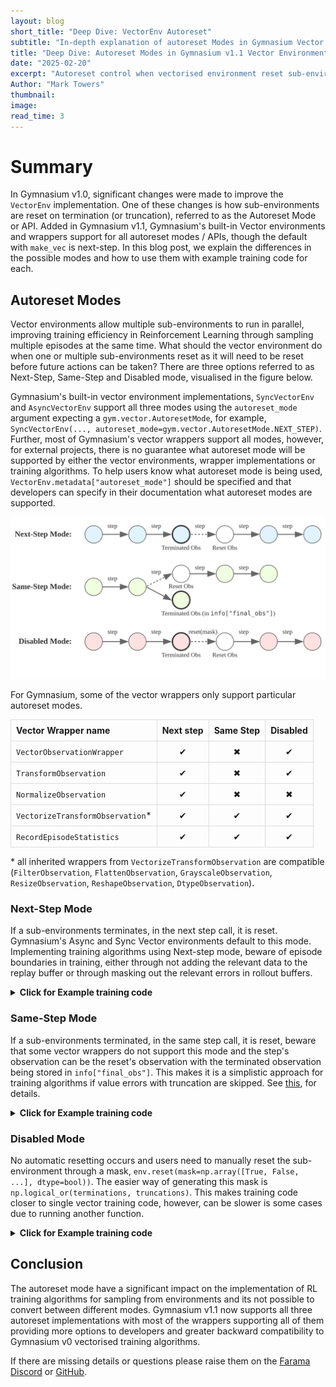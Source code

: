 ```yaml
---
layout: blog
short_title: "Deep Dive: VectorEnv Autoreset"
subtitle: "In-depth explanation of autoreset Modes in Gymnasium Vector Environments"
title: "Deep Dive: Autoreset Modes in Gymnasium v1.1 Vector Environments"
date: "2025-02-20"
excerpt: "Autoreset control when vectorised environment reset sub-environments on terminations or truncations. Gymnasium offers three options, for which, we present descriptions and examples for each."
Author: "Mark Towers"
thumbnail:
image:
read_time: 3
---
```


# Summary

In Gymnasium v1.0, significant changes were made to improve the `VectorEnv` implementation. One of these changes is how sub-environments are reset on termination (or truncation), referred to as the Autoreset Mode or API. Added in Gymnasium v1.1, Gymnasium's built-in Vector environments and wrappers support for all autoreset modes / APIs, though the default with `make_vec` is next-step. In this blog post, we explain the differences in the possible modes and how to use them with example training code for each.

## Autoreset Modes

Vector environments allow multiple sub-environments to run in parallel, improving training efficiency in Reinforcement Learning through sampling multiple episodes at the same time. What should the vector environment do when one or multiple sub-environments reset as it will need to be reset before future actions can be taken? There are three options referred to as Next-Step, Same-Step and Disabled mode, visualised in the figure below.

Gymnasium's built-in vector environment implementations, `SyncVectorEnv` and `AsyncVectorEnv` support all three modes using the `autoreset_mode` argument expecting a `gym.vector.AutoresetMode`, for example, `SyncVectorEnv(..., autoreset_mode=gym.vector.AutoresetMode.NEXT_STEP)`. Further, most of Gymnasium's vector wrappers support all modes, however, for external projects, there is no guarantee what autoreset mode will be supported by either the vector environments, wrapper implementations or training algorithms. To help users know what autoreset mode is being used, `VectorEnv.metadata["autoreset_mode"]` should be specified and that developers can specify in their documentation what autoreset modes are supported.

![Flowchart diagram representing the different autoreset modes](assets/images/blogs/autoreset-modes.svg)

For Gymnasium, some of the vector wrappers only support particular autoreset modes.

<table style="border-collapse: collapse; width: 100%;">
  <tr>
    <th style="border: 1px solid #ddd; padding: 8px; text-align: left;">Vector Wrapper name</th>
    <th style="border: 1px solid #ddd; padding: 8px; text-align: center;">Next step</th>
    <th style="border: 1px solid #ddd; padding: 8px; text-align: center;">Same Step</th>
    <th style="border: 1px solid #ddd; padding: 8px; text-align: center;">Disabled</th>
  </tr>
  <tr>
    <td style="border: 1px solid #ddd; padding: 8px;"><code>VectorObservationWrapper</code></td>
    <td style="border: 1px solid #ddd; padding: 8px; text-align: center;">&#10004;</td>
    <td style="border: 1px solid #ddd; padding: 8px; text-align: center;">&#10006;</td>
    <td style="border: 1px solid #ddd; padding: 8px; text-align: center;">&#10004;</td>
  </tr>
  <tr>
    <td style="border: 1px solid #ddd; padding: 8px;"><code>TransformObservation</code></td>
    <td style="border: 1px solid #ddd; padding: 8px; text-align: center;">&#10004;</td>
    <td style="border: 1px solid #ddd; padding: 8px; text-align: center;">&#10006;</td>
    <td style="border: 1px solid #ddd; padding: 8px; text-align: center;">&#10004;</td>
  </tr>
  <tr>
    <td style="border: 1px solid #ddd; padding: 8px;"><code>NormalizeObservation</code></td>
    <td style="border: 1px solid #ddd; padding: 8px; text-align: center;">&#10004;</td>
    <td style="border: 1px solid #ddd; padding: 8px; text-align: center;">&#10006;</td>
    <td style="border: 1px solid #ddd; padding: 8px; text-align: center;">&#10006;</td>
  </tr>
  <tr>
    <td style="border: 1px solid #ddd; padding: 8px;"><code>VectorizeTransformObservation</code>*</td>
    <td style="border: 1px solid #ddd; padding: 8px; text-align: center;">&#10004;</td>
    <td style="border: 1px solid #ddd; padding: 8px; text-align: center;">&#10004;</td>
    <td style="border: 1px solid #ddd; padding: 8px; text-align: center;">&#10004;</td>
  </tr>
  <tr>
    <td style="border: 1px solid #ddd; padding: 8px;"><code>RecordEpisodeStatistics</code></td>
    <td style="border: 1px solid #ddd; padding: 8px; text-align: center;">&#10004;</td>
    <td style="border: 1px solid #ddd; padding: 8px; text-align: center;">&#10004;</td>
    <td style="border: 1px solid #ddd; padding: 8px; text-align: center;">&#10004;</td>
  </tr>
</table>

\* all inherited wrappers from `VectorizeTransformObservation` are compatible (`FilterObservation`, `FlattenObservation`, `GrayscaleObservation`, `ResizeObservation`, `ReshapeObservation`, `DtypeObservation`).

### Next-Step Mode
If a sub-environments terminates, in the next step call, it is reset. Gymnasium's Async and Sync Vector environments default to this mode. Implementing training algorithms using Next-step mode, beware of episode boundaries in training, either through not adding the relevant data to the replay buffer or through masking out the relevant errors in rollout buffers.

<details>
<summary><b>Click for Example training code</b></summary>

<div class="language-python highlighter-rouge">
<div class="highlight">
<pre class="highlight"><code>
import gymnasium as gym
import numpy as np
from collections import deque

# Initialize environment, buffer and episode_start
envs = gym.vector.SyncVectorEnv(
    [lambda: gym.make("CartPole-v1") for _ in range(2)],
    autoreset_mode=gym.vector.AutoresetMode.NEXT_STEP
)
replay_buffer = deque(maxlen=100)
episode_start = np.zeros(envs.num_envs, dtype=bool)

observations, _ = envs.reset()
while True:   # Training loop
    actions = policy(observations)
    next_observations, rewards, terminations, truncations, infos = envs.step(actions)

    # Add to replay buffer
    for i in range(envs.num_envs):
        if not episode_start[i]:
            replay_buffer.append((observations[i], actions[i], rewards[i], terminations[i], next_observations[i]))

    # update observation and if episode starts
    observations = next_observations
    episode_start = np.logical_or(terminations, truncations)
envs.close()
</code></pre>
</div>
</div>

</details>

### Same-Step Mode
If a sub-environments terminated, in the same step call, it is reset, beware that some vector wrappers do not support this mode and the step's observation can be the reset's observation with the terminated observation being stored in `info["final_obs"]`. This makes it is a simplistic approach for training algorithms if value errors with truncation are skipped. See [this](https://farama.org/Gymnasium-Terminated-Truncated-Step-API), for details.

<details>
<summary><b>Click for Example training code</b></summary>

<div class="language-python highlighter-rouge">
<div class="highlight">
<pre class="highlight"><code>
import gymnasium as gym
from collections import deque

# Initialize environment and buffer
envs = gym.vector.SyncVectorEnv(
    [lambda: gym.make("CartPole-v1") for _ in range(2)],
    autoreset_mode=gym.vector.AutoresetMode.SAME_STEP
)
replay_buffer = deque(maxlen=100)

observations, _ = envs.reset()
while True:   # Training loop
    actions = policy(observations)
    next_observations, rewards, terminated, truncated, infos = envs.step(actions)

    # Add to replay buffer
    for i in range(envs.num_envs):
        # Get actual next observation
        if terminated[i] or truncated[i]:
            actual_next_obs = infos["final_obs"][i]
        else:
            actual_next_obs = next_observations[i]

        replay_buffer.append((observations[i], actions[i], rewards[i], terminated[i], actual_next_obs))

    observations = next_observations  # Update observation
envs.close()
</code></pre>
</div>
</div>

</details>

### Disabled Mode
No automatic resetting occurs and users need to manually reset the sub-environment through a mask, `env.reset(mask=np.array([True, False, ...], dtype=bool))`. The easier way of generating this mask is `np.logical_or(terminations, truncations)`. This makes training code closer to single vector training code, however, can be slower is some cases due to running another function.

<details>
<summary><b>Click for Example training code</b></summary>

<div class="language-python highlighter-rouge">
<div class="highlight">
<pre class="highlight"><code>
import gymnasium as gym
import numpy as np
from collections import deque

# Initialize environment, buffer and episode_start
envs = gym.vector.SyncVectorEnv(
    [lambda: gym.make("CartPole-v1") for _ in range(2)],
    autoreset_mode=gym.vector.AutoresetMode.DISABLED
)
replay_buffer = deque(maxlen=100)

observations, _ = envs.reset()
while True:   # Training loop
    actions = policy(observations)
    next_observations, rewards, terminations, truncations, infos = envs.step(actions)

    # Add to replay buffer
    for i in range(envs.num_envs):
        replay_buffer.append((observations[i], actions[i], rewards[i], terminations[i], next_observations[i]))

    # update observation
    autoreset = np.logical_or(terminations, truncations)
    if np.any(autoreset):
        observations = envs.reset(options={"mask": autoreset})
    else:
        observations = next_observations
envs.close()
</code></pre>
</div>
</div>

</details>

## Conclusion
The autoreset mode have a significant impact on the implementation of RL training algorithms for sampling from environments and its not possible to convert between different modes. Gymnasium v1.1 now supports all three autoreset implementations with most of the wrappers supporting all of them providing more options to developers and greater backward compatibility to Gymnasium v0 vectorised training algorithms.

If there are missing details or questions please raise them on the [Farama Discord](https://discord.gg/bnJ6kubTg6) or [GitHub](https://github.com/farama-Foundation/gymnasium).
